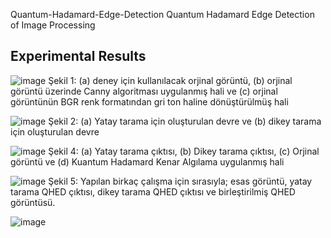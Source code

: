 Quantum-Hadamard-Edge-Detection
Quantum Hadamard Edge Detection of Image Processing

## Experimental Results

![image](https://github.com/SevdanurGENC/Quantum-Hadamard-Edge-Detection/assets/5441882/65bf90df-2ebf-44df-ad8a-eb1e47fe1594)
Şekil 1: (a) deney için kullanılacak orjinal görüntü, (b) orjinal görüntü üzerinde Canny algoritması uygulanmış hali ve (c) orjinal görüntünün BGR renk formatından gri ton haline dönüştürülmüş hali

![image](https://github.com/SevdanurGENC/Quantum-Hadamard-Edge-Detection/assets/5441882/a8b161a1-9bb0-4175-a8cd-a7b26b950d84)
Şekil 2: (a) Yatay tarama için oluşturulan devre ve (b) dikey tarama için oluşturulan devre

![image](https://github.com/SevdanurGENC/Quantum-Hadamard-Edge-Detection/assets/5441882/46392e5f-3021-4c28-b32e-ed4bf059ee04)
Şekil 4: (a) Yatay tarama çıktısı, (b) Dikey tarama çıktısı, (c) Orjinal görüntü ve (d) Kuantum Hadamard Kenar Algılama uygulanmış hali

![image](https://github.com/SevdanurGENC/Quantum-Hadamard-Edge-Detection/assets/5441882/be4bc46c-1c98-44ef-a9d1-466e960f4f37)
Şekil 5: Yapılan birkaç çalışma için sırasıyla; esas görüntü, yatay tarama QHED çıktısı, dikey tarama QHED çıktısı ve birleştirilmiş QHED görüntüsü.

![image](https://github.com/SevdanurGENC/SevdanurGENC-Quantum-Hadamard-Edge-Detection/assets/5441882/a490ff8a-936b-4134-8250-22387395c099)
